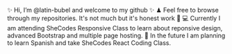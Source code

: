✨ Hi, I’m @latin-bubel and welcome to my github ✨ 
♟ Feel free to browse through my repositories. It's not much but it's honest work 🚜
💻 Currently I am attending SheCodes Responsive Class to learn about reponsive design, advanced Bootstrap and multiple page hosting. 
🎯 In the future I am planning to learn Spanish and take SheCodes React Coding Class. 




